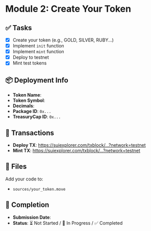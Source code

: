 # Module 2: Create Your Token

## ✅ Tasks

- [x] Create your token (e.g., GOLD, SILVER, RUBY...)
- [x] Implement `init` function
- [x] Implement `mint` function
- [x] Deploy to testnet
- [x] Mint test tokens

## 📦 Deployment Info

- **Token Name**: 
- **Token Symbol**: 
- **Decimals**: 
- **Package ID**: `0x...`
- **TreasuryCap ID**: `0x...`

## 🔗 Transactions

- **Deploy TX**: https://suiexplorer.com/txblock/...?network=testnet
- **Mint TX**: https://suiexplorer.com/txblock/...?network=testnet

## 📂 Files

Add your code to:
- `sources/your_token.move`

## 📅 Completion

- **Submission Date**: 
- **Status**: ⏳ Not Started / 🚧 In Progress / ✅ Completed
